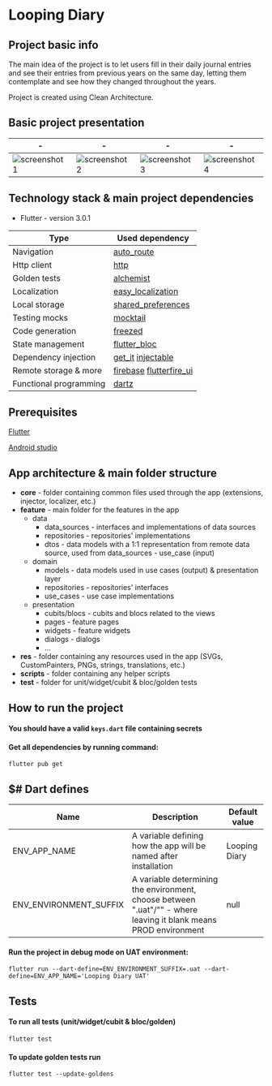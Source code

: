 # Looping Diary

## Project basic info

The main idea of the project is to let users fill in their daily journal entries and see their
entries from previous years on the same day, letting them contemplate and see how they changed
throughout the years.

Project is created using Clean Architecture.

## Basic project presentation

| - | - | - | - |
|---|---|---|---|
|![screenshot1](https://user-images.githubusercontent.com/58911502/174785428-f1e193b2-9ac0-4a05-bc85-4e07aa997249.jpeg)|![screenshot2](https://user-images.githubusercontent.com/58911502/174785532-0ba2e0da-d073-4d7a-8369-e3bf7cfae228.jpeg)|![screenshot3](https://user-images.githubusercontent.com/58911502/175160158-c30106c0-3bef-4305-b138-88fbd2fb2bd1.jpeg)|![screenshot4](https://user-images.githubusercontent.com/58911502/174785587-ed7454eb-e425-4cdc-b234-226564c10d49.jpeg)|

## Technology stack & main project dependencies

- Flutter - version 3.0.1

| Type  | Used dependency |
|---|---|
| Navigation | [auto_route](https://pub.dev/packages/auto_route) |
| Http client |  [http](https://pub.dev/packages/http) |
| Golden tests | [alchemist](https://pub.dev/packages/alchemist)  |
| Localization | [easy_localization](https://pub.dev/packages/easy_localization)  |
| Local storage | [shared_preferences](https://pub.dev/packages/shared_preferences)  |
| Testing mocks | [mocktail](https://pub.dev/packages/easy_localization)  |
| Code generation | [freezed](https://pub.dev/packages/freezed)  |
| State management  |  [flutter_bloc](https://pub.dev/packages/flutter_bloc) |
| Dependency injection | [get_it](https://pub.dev/packages/get_it) [injectable](https://pub.dev/packages/injectable) |
| Remote storage & more | [firebase](https://pub.dev/packages/firebase) [flutterfire_ui](https://pub.dev/packages/flutterfire_ui) |
| Functional programming | [dartz](https://pub.dev/packages/dartz)  |

## Prerequisites

[Flutter](https://flutter.dev/docs/get-started/install "Flutter")

[Android studio](https://developer.android.com/studio/ "Android Studio")

## App architecture & main folder structure

- **core** - folder containing common files used through the app (extensions, injector, localizer,
  etc.)
- **feature** - main folder for the features in the app
    - data
        - data_sources - interfaces and implementations of data sources
        - repositories - repositories' implementations
        - dtos - data models with a 1:1 representation from remote data source, used from
          data_sources - use_case (input)
    - domain
        - models - data models used in use cases (output) & presentation layer
        - repositories - repositories' interfaces
        - use_cases - use case implementations
    - presentation
        - cubits/blocs - cubits and blocs related to the views
        - pages - feature pages
        - widgets - feature widgets
        - dialogs - dialogs
        - ...
- **res** - folder containing any resources used in the app (SVGs, CustomPainters, PNGs, strings,
  translations, etc.)
- **scripts** - folder containing any helper scripts
- **test** - folder for unit/widget/cubit & bloc/golden tests

## How to run the project

#### You should have a valid `keys.dart` file containing secrets

#### Get all dependencies by running command:

`flutter pub get`

## $# Dart defines

| Name | Description | Default value |
| ------------ | ------------ | ------------ |
| ENV_APP_NAME | A variable defining how the app will be named after installation | Looping Diary |
| ENV_ENVIRONMENT_SUFFIX | A variable determining the environment, choose between ".uat"/"" - where leaving it blank means PROD environment | null |

#### Run the project in debug mode on UAT environment:

`flutter run --dart-define=ENV_ENVIRONMENT_SUFFIX=.uat --dart-define=ENV_APP_NAME='Looping Diary UAT'`

## Tests

#### To run all tests (unit/widget/cubit & bloc/golden)

`flutter test`

#### To update golden tests run

`flutter test --update-goldens`
